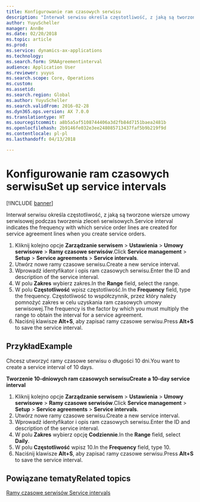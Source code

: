 ```yaml
---
title: Konfigurowanie ram czasowych serwisu
description: "Interwał serwisu określa częstotliwość, z jaką są tworzone wiersze umowy serwisowej podczas tworzenia zleceń serwisowych."
author: YuyuScheller
manager: AnnBe
ms.date: 02/20/2018
ms.topic: article
ms.prod: 
ms.service: dynamics-ax-applications
ms.technology: 
ms.search.form: SMAAgreementinterval
audience: Application User
ms.reviewer: yuyus
ms.search.scope: Core, Operations
ms.custom: 
ms.assetid: 
ms.search.region: Global
ms.author: YuyuScheller
ms.search.validFrom: 2016-02-28
ms.dyn365.ops.version: AX 7.0.0
ms.translationtype: HT
ms.sourcegitcommit: a8b5a5af5108744406a3d2fb84d7151baea2481b
ms.openlocfilehash: 2b9146fe032e3ee248085713437faf5b9b219f9d
ms.contentlocale: pl-pl
ms.lasthandoff: 04/13/2018

---
```


# <a name="set-up-service-intervals"></a><span data-ttu-id="3bcd3-103">Konfigurowanie ram czasowych serwisu</span><span class="sxs-lookup"><span data-stu-id="3bcd3-103">Set up service intervals</span></span>  

[!INCLUDE [banner](../includes/banner.md)]

<span data-ttu-id="3bcd3-104">Interwał serwisu określa częstotliwość, z jaką są tworzone wiersze umowy serwisowej podczas tworzenia zleceń serwisowych.</span><span class="sxs-lookup"><span data-stu-id="3bcd3-104">Service interval indicates the frequency with which service order lines are created for service agreement lines when you create service orders.</span></span>

1. <span data-ttu-id="3bcd3-105">Kliknij kolejno opcje **Zarządzanie serwisem** \> **Ustawienia** \> **Umowy serwisowe** \> **Ramy czasowe serwisów**.</span><span class="sxs-lookup"><span data-stu-id="3bcd3-105">Click **Service management** \> **Setup** \> **Service agreements** \> **Service intervals**.</span></span>
2. <span data-ttu-id="3bcd3-106">Utwórz nowe ramy czasowe serwisu.</span><span class="sxs-lookup"><span data-stu-id="3bcd3-106">Create a new service interval.</span></span>
3. <span data-ttu-id="3bcd3-107">Wprowadź identyfikator i opis ram czasowych serwisu.</span><span class="sxs-lookup"><span data-stu-id="3bcd3-107">Enter the ID and description of the service interval.</span></span>
4. <span data-ttu-id="3bcd3-108">W polu **Zakres** wybierz zakres.</span><span class="sxs-lookup"><span data-stu-id="3bcd3-108">In the **Range** field, select the range.</span></span>
5. <span data-ttu-id="3bcd3-109">W polu **Częstotliwość** wpisz częstotliwość.</span><span class="sxs-lookup"><span data-stu-id="3bcd3-109">In the **Frequency** field, type the frequency.</span></span> <span data-ttu-id="3bcd3-110">Częstotliwość to współczynnik, przez który należy pomnożyć zakres w celu uzyskania ram czasowych umowy serwisowej.</span><span class="sxs-lookup"><span data-stu-id="3bcd3-110">The frequency is the factor by which you must multiply the range to obtain the interval for a service agreement.</span></span>
6. <span data-ttu-id="3bcd3-111">Naciśnij klawisze **Alt+S**, aby zapisać ramy czasowe serwisu.</span><span class="sxs-lookup"><span data-stu-id="3bcd3-111">Press **Alt+S** to save the service interval.</span></span>

## <a name="example"></a><span data-ttu-id="3bcd3-112">Przykład</span><span class="sxs-lookup"><span data-stu-id="3bcd3-112">Example</span></span>

<span data-ttu-id="3bcd3-113">Chcesz utworzyć ramy czasowe serwisu o długości 10 dni.</span><span class="sxs-lookup"><span data-stu-id="3bcd3-113">You want to create a service interval of 10 days.</span></span>

<span data-ttu-id="3bcd3-114">**Tworzenie 10-dniowych ram czasowych serwisu**</span><span class="sxs-lookup"><span data-stu-id="3bcd3-114">**Create a 10-day service interval**</span></span>

1. <span data-ttu-id="3bcd3-115">Kliknij kolejno opcje **Zarządzanie serwisem** \> **Ustawienia** \> **Umowy serwisowe** \> **Ramy czasowe serwisów**.</span><span class="sxs-lookup"><span data-stu-id="3bcd3-115">Click **Service management** \> **Setup** \> **Service agreements** \> **Service intervals**.</span></span>
2. <span data-ttu-id="3bcd3-116">Utwórz nowe ramy czasowe serwisu.</span><span class="sxs-lookup"><span data-stu-id="3bcd3-116">Create a new service interval.</span></span>
3. <span data-ttu-id="3bcd3-117">Wprowadź identyfikator i opis ram czasowych serwisu.</span><span class="sxs-lookup"><span data-stu-id="3bcd3-117">Enter the ID and description of the service interval.</span></span>
4. <span data-ttu-id="3bcd3-118">W polu **Zakres** wybierz opcję **Codziennie**.</span><span class="sxs-lookup"><span data-stu-id="3bcd3-118">In the **Range** field, select **Daily**.</span></span>
5. <span data-ttu-id="3bcd3-119">W polu **Częstotliwość** wpisz 10.</span><span class="sxs-lookup"><span data-stu-id="3bcd3-119">In the **Frequency** field, type 10.</span></span>
6. <span data-ttu-id="3bcd3-120">Naciśnij klawisze **Alt+S**, aby zapisać ramy czasowe serwisu.</span><span class="sxs-lookup"><span data-stu-id="3bcd3-120">Press **Alt+S** to save the service interval.</span></span>

## <a name="related-topics"></a><span data-ttu-id="3bcd3-121">Powiązane tematy</span><span class="sxs-lookup"><span data-stu-id="3bcd3-121">Related topics</span></span>

[<span data-ttu-id="3bcd3-122">Ramy czasowe serwisów </span><span class="sxs-lookup"><span data-stu-id="3bcd3-122">Service intervals</span></span>](service-intervals.md)  

